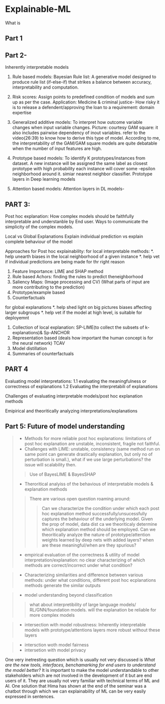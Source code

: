 # Explainable-ML

What is 

## Part 1

 
## Part 2- 
Inherently interpretable models
1. Rule based models: 
     Bayesian Rule list: A generative model designed to produce rule list (if-else-if) that strikes a 
balance between accuracy, interpretability and computation. 
2. Risk scores: Assign points to predefined condition of models and sum up as per the case. 
Application: Medicine & criminal justice- How risky it is to release a defendent/approving the loan to a 
requirement: domain expertise

3. Generalized additive models: To interpret how outcome variable changes when input variable changes. 
Picture: courtesy
GAM square: it also includes pairwise dependency of inout variables. 
refer to the video(26:39) to know how to derive this type of model. 
According to me, the interpretability of the GAM/GAM square models are quite debatable when the number of input features are high. 

4. Prototype based models: To identify K prototypes/instances from dataset.
A new instance will be assigned the same label as closest prototype with high probability
each instance will cover some -epsilon neighborhood around it. 
simiar nearest neighbor classifier. 
Prototype layers in Deep learning models

5. Attention based models: 
Attention layers in DL models-

## PART 3: 
Post hoc explanation: How complex models should be faithfully interpretable and understanble by End user. 
Ways to communicate the simplicity of the complex models. 

Local vs Global Explanations
Explain individual prediction vs explain complete behaviour of the model

Approaches for Post hoc explainability:
  for local interpretable methods: 
  *. help unearth biases in the local neighborhood of a given instance
  *. help vet if individual predictions are being made for thr right reason
1. Feature Importance: 
LIME and SHAP method
2. Rule based
Achors: finding the rules to predict theneighborhood
3. Saliency Maps: (Image processing and CV) (What parts of input are more contributing to the prediction)
4. Prototype/example based
5. Counterfactuals

for global explanations
  *. help shed light on big pictures biases affecting larger subgroups
  *. help vet if the model at high level, is suitable for deployemnt
1. Collection of local explanation: SP-LIME(to collect the subsets of k-explanations)& Sp-ANCHOR
2. Representation based (deals how important the human concept is for the neural network)
  TCAV
3. Model distillation
4. Summaries of counterfactuals

## PART 4
Evaluating model interpretations:
1.1 evaluating the meaningfulness or correctness of explanations
1.2 Evaluating the interpretabili of explanations

Challenges of evaluating interpretable models/post hoc explanation methods

Emipirical and theoritically analyzing interpretations/explanations

## Part 5: Future of model understanding

> * Methods for more reliable post hoc explanations: limitations of post hoc explanation are unstable, inconsistent, fragile not faithful. 
> * Challenges with LIME: unstable, consistency (same method run on same point can generate drastically explanation, but only no of perturbation is small.), what if we use large perturbations?  the issue will scalability then. 
>>  Use of BayesLIME & BayesSHAP
> * Theroritical analyiss of the behavious of interpretable models & explanation methods
>> There are various open question roaming around: 
>>> Can we characterize the condition under which each post hoc explanation method successfully/unsucessfully captures the behaviour of the underlying model.
>>> Given the prop of model, data dist ca we theoriticaly determine which explanation method should be employed. 
>>> Can we theoritically analyze the nature of prototype/attention weights learned by deep nets with added layers? when are these meaningful/when are they spurious?
> * empirical evaluation of the correctness & utility of model interpretation/explanation: no clear characterizing of which methods are correct/incorrect under what condition?
   
> * Characterizing similarities and difference between various methods: under what conditions, different post hoc ecplanations methods generate the  similar outputs

> * model understanding beyond classification
>> what about interpretibility of large language models/ RL/GNN/foundation models. 
>> will the explanation be reliable for more complex models

> * intersection with model robustness: Inherently interpretable models with prototype/attentions layers more robust without these layers
   
> * intersction woth model fairness
> * intersetion with model privacy 


One very inetresting question which is usually not very discussed is *What are the new tools, interfaces, benchamarking for end users to understand the model better?*
It is important to make the model understandable to other stakeholders which are not involved in the development of it but are end users of it. They are usually not very familiar with technical terms of ML and AI. 
One solution that Hima has shown at the end of the seminar was a chatbot through which we can explainability of ML can be very easily expressed in sentences. 

